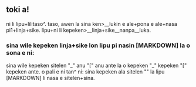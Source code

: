## toki a!
ni li lipu+lilitaso^. taso, awen la sina ken>\_\_lukin e ale+pona e ale+nasa pi1+linja+sike. lipu+ni li kepeken>\_\_linja+sike\_\_nanpa\_\_luka.

### sina wile kepeken linja+sike lon lipu pi nasin \[MARKDOWN] la o sona e ni:
sina wile kepeken sitelen  "\_"  anu  "["  anu ante la o kepeken  "\_"  kepeken  "\["  kepeken ante. o pali e ni tan^ ni: sina kepeken ala sitelen  "\"  la lipu [MARKDOWN] li nasa e sitelen+sina.

